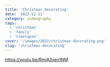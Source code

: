 ```yaml
---
title: 'Christmas Decorating'
date: '2022-12-11'
category: videography
tags:
  - 'christmas'
  - 'family'
  - 'timelapse'
cover: '/images/2022/christmas-decorating.png'
slug: 'christmas-decorating'
---
```


https://youtu.be/RmiA3xeo1NM
